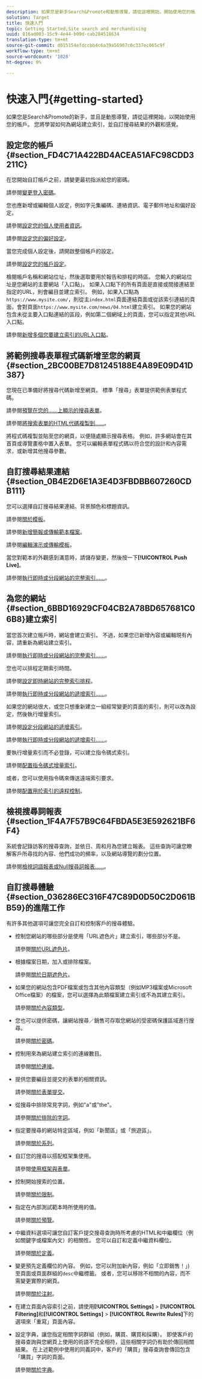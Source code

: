 ```yaml
---
description: 如果您是新手Search&Promote和動態導覽，請從這裡開始，開始使用您的帳戶。 您將學習如何為網站建立索引，並自訂搜尋結果的外觀和感覺。
solution: Target
title: 快速入門
topic: Getting Started,Site search and merchandising
uuid: 816ad003-15c9-4e44-b09d-cab284518634
translation-type: tm+mt
source-git-commit: d015154efdccbb4c6a39a56907c0c337ec065c9f
workflow-type: tm+mt
source-wordcount: '1028'
ht-degree: 0%

---
```



# 快速入門{#getting-started}

如果您是Search&amp;Promote的新手，並且是動態導覽，請從這裡開始，以開始使用您的帳戶。 您將學習如何為網站建立索引，並自訂搜尋結果的外觀和感覺。

## 設定您的帳戶{#section_FD4C71A422BD4ACEA51AFC98CDD3211C}

在您開始自訂帳戶之前，請變更最初指派給您的密碼。

請參閱[變更登入密碼](c-about-settings-menu/c-about-my-profile-menu.md#task_F5FF13AAD1514FE997C8882D4537C0C9)。

您也應新增或編輯個人設定，例如字元集編碼、連絡資訊、電子郵件地址和偏好設定。

請參閱[設定您的個人使用者資訊](c-about-settings-menu/c-about-my-profile-menu.md#task_A11A3BE2527B4204B896E04303B04AA6)。

請參閱[設定您的偏好設定](c-about-settings-menu/c-about-my-profile-menu.md#task_5E06BF565C284C2EBBE18E10A1C4BFBB)。

當您完成個人設定後，請開啟整個帳戶的設定。

請參閱[設定您的帳戶設定](c-about-settings-menu/c-about-account-options-menu.md#task_80A38D0C8E4F453395BD67B81E4B45D9)。

檢閱帳戶名稱和網站位址，然後選取要用於報告和排程的時區。 您輸入的網站位址是您網站的主要網站「入口點」。 如果入口點下的所有頁面是直接或間接連結至指定的URL，則會編目並建立索引。 例如，如果入口點為`https://www.mysite.com/`，則從主`index.html`頁面連結頁面或從該索引連結的頁面，會對頁面`https://www.mysite.com/news/04.html`建立索引。 如果您的網站包含未從主要入口點連結的區段，例如第二個網域上的頁面，您可以指定其他URL入口點。

請參閱[新增多個您要建立索引的URL入口點](c-about-settings-menu/c-about-crawling-menu.md#task_2338A47387D74CFDAC4D4EF4A367ED45)。

## 將範例搜尋表單程式碼新增至您的網頁{#section_2BC00BE7D81245188E4A89E09D41D387}

您現在已準備好將搜尋代碼新增至網頁。 標準「搜尋」表單提供範例表單程式碼。

請參閱[預覽在您的……上顯示的搜尋表單](c-about-auto-complete.md#task_437B35EFA5424603A08AF8E79E6B4714)。

請參閱[將搜索表單的HTML代碼複製到……](c-about-auto-complete.md#task_A3A01EA800F24C0AA33902387E0362C7)。

將程式碼複製並貼至您的網頁，以便隨處顯示搜尋表格。 例如，許多網站會在其首頁或導覽畫格中置入表單。 您可以編輯表單程式碼以符合您的設計和內容需求，或新增其他搜尋參數。

## 自訂搜尋結果連結{#section_0B4E2D6E1A3E4D3FBDBB607260CDB111}

您可以選擇自訂搜尋結果連結、背景顏色和標題資訊。

請參閱[關於模板](c-about-design-menu/c-about-templates.md#concept_06EB481B14864E18A8AE2BCD1D6EF0B5)。

請參閱[新增簡報或傳輸範本檔案](c-about-design-menu/c-about-templates.md#task_73199757B6E748CAA604902FF913F012)。

請參閱[編輯演示或傳輸模板](c-about-design-menu/c-about-templates.md#task_800E0E2265C34C028C92FEB5A1243EC3)。

當您對範本的外觀感到滿意時，請儲存變更，然後按一下&#x200B;**[!UICONTROL Push Live]**。

請參閱[執行即時或分段網站的完整索引……](c-about-index-menu/c-about-full-index.md#task_F7FE04D8A1654A7787FCCA31B45EB42D)。

## 為您的網站{#section_6BBD16929CF04CB2A78BD657681C06B8}建立索引

當您首次建立帳戶時，網站會建立索引。 不過，如果您已新增內容或編輯現有內容，請重新為網站建立索引。

請參閱[執行即時或分段網站的完整索引……](c-about-index-menu/c-about-full-index.md#task_F7FE04D8A1654A7787FCCA31B45EB42D)。

您也可以排程定期索引時間。

請參閱[設定即時網站的完整索引排程](c-about-index-menu/c-about-full-index.md#task_6760F3256D004A228B38968DF15421F0)。

請參閱[執行即時或分段網站的遞增索引……](c-about-index-menu/c-about-incremental-index.md#task_9BFB6157F3884B2FAECB7E0E9CA318CB)。

如果您的網站很大，或您只想重新建立一組經常變更的頁面的索引，則可以改為設定，然後執行增量索引。

請參閱[設定分段網站的遞增索引](c-about-index-menu/c-about-incremental-index.md#task_46A367B0786C4C90BFFA5D3F95FD86C0)。

請參閱[執行即時或分段網站的遞增索引……](c-about-index-menu/c-about-incremental-index.md#task_9BFB6157F3884B2FAECB7E0E9CA318CB)。

要執行增量索引而不必登錄，可以建立指令碼式索引。

請參閱[配置指令碼式增量索引](c-about-index-menu/c-about-scripted-index.md#task_05AE040FE75E40FFAA5E10B6B6D4D255)。

或者，您可以使用指令碼來傳送遠端索引要求。

請參閱[配置用於索引的遠程控制](c-about-index-menu/c-about-remote-control-for-indexing.md#task_57C296258404448DA7A5ADC9B7232391)。

## 檢視搜尋詞報表{#section_1F4A7F57B9C64FBDA5E3E592621BF6F4}

系統會記錄訪客的搜尋查詢，並依日、周和月為您建立報表。 這些查詢可讓您瞭解客戶所尋找的內容、他們成功的頻率，以及網站導覽的劃分位置。

請參閱[檢視詞語報表或Null搜尋詞報表……](c-about-reports-menu/c-about-reports-menu.md#task_53B7ED1582DD4B0E8376546A7AFC789A)。

## 自訂搜尋體驗{#section_036286EC316F47C89D0D50C2D061BB59}的進階工作

有許多其他選項可讓您完全自訂和控制客戶的搜尋體驗。

* 控制您網站的哪些部分是使用「URL遮色片」建立索引，哪些部分不是。

   請參閱[關於URL遮色片](c-about-settings-menu/c-about-crawling-menu.md#concept_8039DFC53FF3410AA494D602F71BA164)。
* 根據檔案日期，加入或排除檔案。

   請參閱[關於日期遮色片](c-about-settings-menu/c-about-crawling-menu.md#concept_F4F1F58A646F4A86B8650EC46FDCEF66)。
* 如果您的網站包含PDF檔案或包含其他內容類型（例如MP3檔案或Microsoft Office檔案）的檔案，您可以選擇為此類檔案建立索引或不為其建立索引。

   請參閱[關於內容類型](c-about-settings-menu/c-about-crawling-menu.md#concept_6FEA1355C0374500B4C53090C34A8A07)。
* 您也可以提供密碼，讓網站搜尋／銷售可存取您網站的受密碼保護區域進行搜尋。

   請參閱[關於密碼](c-about-settings-menu/c-about-crawling-menu.md#concept_3EDBD731725D46B891F834D4472774DC)。
* 控制用來為網站建立索引的連線數目。

   請參閱[關於連接](c-about-settings-menu/c-about-crawling-menu.md#concept_E2F3B7E7521147479E5948A94BB3A40B)。
* 提供您要編目並提交的表單的相關資訊。

   請參閱[關於表單提交](c-about-settings-menu/c-about-crawling-menu.md#concept_CADD5D7CF373497DAA6F8564D7BC8502)。
* 從搜尋中排除常見字詞，例如&quot;a&quot;或&quot;the&quot;。

   請參閱[關於排除的字詞](c-about-linguistics-menu/c-about-excluded-words.md#concept_9DB67BD2F0DC43AC88741003D9F39812)。
* 指定要搜尋的網站特定區域，例如「新聞區」或「旅遊區」。

   請參閱[關於系列](c-about-settings-menu/c-about-searching-menu.md#concept_62E42ACE53D54EEE9273433B86259127)。
* 自訂您的搜尋以搭配框架集使用。

   請參閱[使用框架與表單](c-appendices/c-searchforms.md#reference_82CDDDA1E37042E4849EBF7EA05407C5)。
* 控制開始搜索的位置。

   請參閱[關於限制](c-about-settings-menu/c-about-searching-menu.md#concept_B5B527E04EBF4E9AB5956EEF881DDBF1)。
* 指定在內部測試範本時所使用的值。

   請參閱[關於預覽](c-about-settings-menu/c-about-searching-menu.md#concept_DF293FD3B02C467F8842C8C21D62F294)。
* 中繼資料選項可讓您自訂客戶提交搜尋查詢時所考慮的HTML和中繼欄位（例如關鍵字或檔案內文）的相關性。 您可以自訂和定義中繼資料欄位。

   請參閱[關於定義](c-about-settings-menu/c-about-metadata-menu.md#concept_AE48035C210145169BE067D396975620)。
* 變更預先定義欄位的內容。 例如，您可以附加新內容，例如「立即銷售！」) 至頁面或頁面群組的`desc`中繼標籤。 或者，您可以移除不相關的內容，而不需變更實際的網頁。

   請參閱[關於注射](c-about-settings-menu/c-about-metadata-menu.md#concept_DA091920671948A0A893A26B3A2FAAE5)。

* 在建立頁面內容索引之前，請使用&#x200B;**[!UICONTROL Settings]** > **[!UICONTROL Filtering]**&#x200B;和&#x200B;**[!UICONTROL Settings]** > **[!UICONTROL Rewrite Rules]**&#x200B;下的選項來「重寫」頁面內容。

* 設定字典，讓您指定相關字詞群組（例如，購買、購買和採購）。 即使客戶的搜尋查詢與您網頁上使用的術語不完全相符，這些相關字詞仍有助於傳回相關結果。 在上述範例中使用的同義詞中，客戶的「購買」搜尋查詢會傳回包含「購買」字詞的頁面。

   請參閱[關於字典](c-about-linguistics-menu/c-about-dictionaries.md#concept_B8028B71EC8144669614C64578EDB034)。


